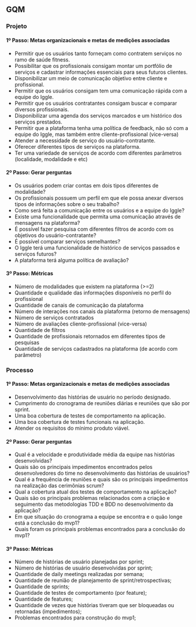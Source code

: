 ## GQM

### Projeto

#### 1º Passo: Metas organizacionais e metas de medições associadas

- Permitir que os usuários tanto forneçam como contratem serviços no ramo de saúde fitness.
- Possibilitar que os profissionais consigam montar um portfólio de serviços e cadastrar informações essenciais para seus futuros clientes.
- Disponibilizar um meio de  comunicação objetivo entre cliente e profissional.
- Permitir que os usuários consigam tem uma comunicação rápida com a equipe do Iggle.
- Permitir que os usuários contratantes consigam buscar e comparar diversos profissionais.
- Disponibilizar uma agenda dos serviços marcados e um histórico dos serviços prestados. 
- Permitir que a plataforma tenha uma política de feedback, não só com a equipe do Iggle, mas também entre cliente-profissional (vice-versa)
- Atender a necessidade de serviço do usuário-contratante.
- Oferecer diferentes tipos de serviços na plataforma.
- Ter uma variedade de serviços de acordo com diferentes parâmetros (localidade, modalidade e etc)

#### 2º Passo: Gerar perguntas

- Os usuários podem criar contas em dois tipos diferentes de modalidade?
- Os profissionais possuem um perfil em que ele possa anexar diversos tipos de informações sobre o seu trabalho?
- Como será feita a comunicação entre os usuários e a equipe do Iggle?
- Existe uma funcionalidade que permita uma comunicação através de mensagens na plataforma?
- É possível fazer pesquisa com diferentes filtros de acordo com os objetivos do usuário-contratante?
- É possível comparar serviços semelhantes?
- O Iggle terá uma funcionalidade de histórico de serviços passados e serviços futuros?
- A plataforma terá alguma política de avaliação?

#### 3º Passo: Métricas

- Número de modalidades que existem na plataforma (>=2)
- Quantidade e qualidade das informações disponíveis no perfil do profissional
- Quantidade de canais de comunicação da plataforma
- Número de interações nos canais da plataforma (retorno de mensagens)
- Número de serviços contratados
- Número de avaliações cliente-profissional (vice-versa)
- Quantidade de filtros
- Quantidade de profissionais retornados em diferentes tipos de pesquisas
- Quantidade de serviços cadastrados na plataforma (de acordo com parâmetro)


### Processo

#### 1º Passo: Metas organizacionais e metas de medições associadas

- Desenvolvimento das histórias de usuário no período designado.
- Cumprimento do cronograma de reuniões diárias e reuniões que são por sprint.
- Uma boa cobertura de testes de comportamento na aplicação.
- Uma boa cobertura de testes funcionais na aplicação.
- Atender os requisitos do mínimo produto viável.

#### 2º Passo: Gerar perguntas

- Qual é a velocidade e produtividade média da equipe nas histórias desenvolvidas?
- Quais são os principais impedimentos encontrados pelos desenvolvedores do time no desenvolvimento das histórias de usuários?
- Qual é a frequência de reuniões e quais são os principais impedimentos na realização das cerimônias scrum?
- Qual a cobertura atual dos testes de comportamento na aplicação?
- Quais são os principais problemas relacionados com a criação e seguimento das metodologias TDD e BDD no desenvolvimento da aplicação?
- Em que situação do cronograma a equipe se encontra e o quão longe está a conclusão do mvp1?
- Quais foram os principais problemas encontrados para a conclusão do mvp1?

#### 3º Passo: Métricas

- Número de histórias de usuário planejadas por sprint;
- Número de histórias de usuário desenvolvidas por sprint;
- Quantidade de daily meetings realizadas por semana;
- Quantidade de reunião de planejamento de sprint/retrospectivas;
- Quantidade de sprints;
- Quantidade de testes de comportamento (por feature);
- Quantidade de features;
- Quantidade de vezes que histórias tiveram que ser bloqueadas ou retornadas (impedimentos);
- Problemas encontrados para construção do mvp1;
